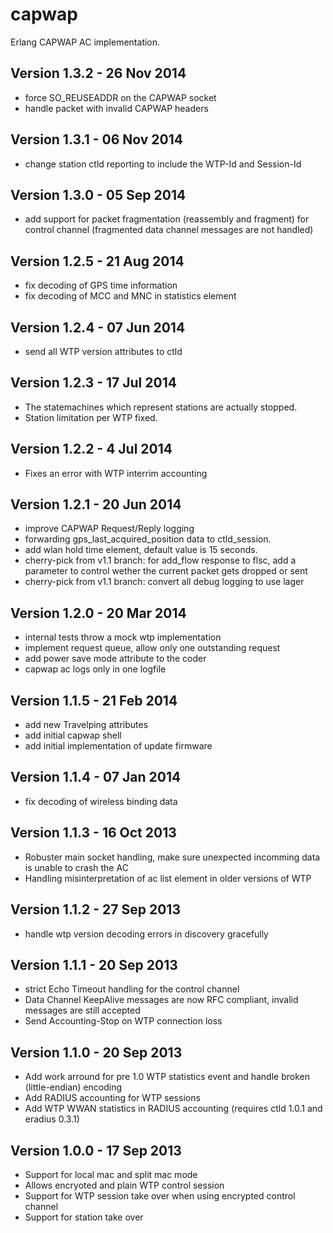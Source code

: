 capwap
======

Erlang CAPWAP AC implementation.

Version 1.3.2 - 26 Nov 2014
---------------------------

* force SO_REUSEADDR on the CAPWAP socket
* handle packet with invalid CAPWAP headers

Version 1.3.1 - 06 Nov 2014
---------------------------

* change station ctld reporting to include the WTP-Id and Session-Id

Version 1.3.0 - 05 Sep 2014
---------------------------

* add support for packet fragmentation (reassembly and fragment) for control
  channel (fragmented data channel messages are not handled)

Version 1.2.5 - 21 Aug 2014
---------------------------

* fix decoding of GPS time information
* fix decoding of MCC and MNC in statistics element

Version 1.2.4 - 07 Jun 2014
---------------------------

* send all WTP version attributes to ctld

Version 1.2.3 - 17 Jul 2014
---------------------------

* The statemachines which represent stations are actually stopped.
* Station limitation per WTP fixed.

Version 1.2.2 -  4 Jul 2014
---------------------------

* Fixes an error with WTP interrim accounting

Version 1.2.1 - 20 Jun 2014
---------------------------

* improve CAPWAP Request/Reply logging
* forwarding gps_last_acquired_position data to ctld_session.
* add wlan hold time element, default value is 15 seconds.
* cherry-pick from v1.1 branch: for add_flow response to flsc, add a
   parameter to control wether the current packet gets dropped or sent
* cherry-pick from v1.1 branch: convert all debug logging to use lager

Version 1.2.0 - 20 Mar 2014
---------------------------

* internal tests throw a mock wtp implementation
* implement request queue, allow only one outstanding request
* add power save mode attribute to the coder
* capwap ac logs only in one logfile

Version 1.1.5 - 21 Feb 2014
---------------------------

* add new Travelping attributes
* add initial capwap shell
* add initial implementation of update firmware

Version 1.1.4 - 07 Jan 2014
---------------------------

* fix decoding of wireless binding data

Version 1.1.3 - 16 Oct 2013
---------------------------

* Robuster main socket handling, make sure unexpected incomming data
  is unable to crash the AC
* Handling misinterpretation of ac list element in older versions of WTP

Version 1.1.2 - 27 Sep 2013
---------------------------

* handle wtp version decoding errors in discovery gracefully

Version 1.1.1 - 20 Sep 2013
---------------------------

* strict Echo Timeout handling for the control channel
* Data Channel KeepAlive messages are now RFC compliant, invalid
  messages are still accepted
* Send Accounting-Stop on WTP connection loss

Version 1.1.0 - 20 Sep 2013
---------------------------

* Add work arround for pre 1.0 WTP statistics event and handle
  broken (little-endian) encoding
* Add RADIUS accounting for WTP sessions
* Add WTP WWAN statistics in RADIUS accounting
  (requires ctld 1.0.1 and eradius 0.3.1)

Version 1.0.0 - 17 Sep 2013
---------------------------

* Support for local mac and split mac mode
* Allows encryoted and plain WTP control session
* Support for WTP session take over when using encrypted control channel
* Support for station take over
